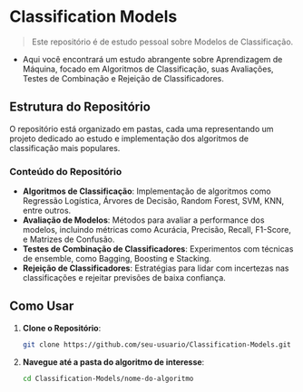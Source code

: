 # Classification Models

>Este repositório é de estudo pessoal sobre Modelos de Classificação.

* Aqui você encontrará um estudo abrangente sobre Aprendizagem de Máquina, focado em Algoritmos de Classificação, suas Avaliações, Testes de Combinação e Rejeição de Classificadores. 

## Estrutura do Repositório

O repositório está organizado em pastas, cada uma representando um projeto dedicado ao estudo e implementação dos algoritmos de classificação mais populares. 

### Conteúdo do Repositório

- **Algoritmos de Classificação**: Implementação de algoritmos como Regressão Logística, Árvores de Decisão, Random Forest, SVM, KNN, entre outros.
- **Avaliação de Modelos**: Métodos para avaliar a performance dos modelos, incluindo métricas como Acurácia, Precisão, Recall, F1-Score, e Matrizes de Confusão.
- **Testes de Combinação de Classificadores**: Experimentos com técnicas de ensemble, como Bagging, Boosting e Stacking.
- **Rejeição de Classificadores**: Estratégias para lidar com incertezas nas classificações e rejeitar previsões de baixa confiança.

## Como Usar

1. **Clone o Repositório**:
    ```bash
    git clone https://github.com/seu-usuario/Classification-Models.git
    ```

2. **Navegue até a pasta do algoritmo de interesse**:
    ```bash
    cd Classification-Models/nome-do-algoritmo
    ```



